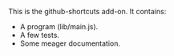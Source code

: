 This is the github-shortcuts add-on.  It contains:

* A program (lib/main.js).
* A few tests.
* Some meager documentation.
